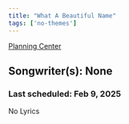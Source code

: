 ```yaml
---
title: "What A Beautiful Name"
tags: ['no-themes']
---
```


[Planning Center](https://services.planningcenteronline.com/songs/14550679)

## Songwriter(s): None
### Last scheduled: Feb 9, 2025          

No Lyrics
